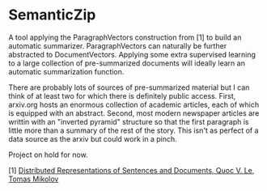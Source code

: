 SemanticZip
===========


A tool applying the ParagraphVectors construction from [1] to build an automatic summarizer.
ParagraphVectors can naturally be further abstracted to DocumentVectors. Applying some extra
supervised learning to a large collection of pre-summarized documents will ideally learn an
automatic summarization function. 

There are probably lots of sources of pre-summarized material but I can think of at least 
two for which there is definitely public access. First, arxiv.org hosts an enormous
collection of academic articles, each of which is equipped with an abstract. Second, most
modern newspaper articles are writtin with an "inverted pyramid" structure so that the first
paragraph is little more than a summary of the rest of the story. This isn't as perfect of a
data source as the arxiv but could work in a pinch.

Project on hold for now.


[1] [Distributed Representations of Sentences and Documents, Quoc V. Le, Tomas Mikolov](http://arxiv.org/abs/1405.4053)
